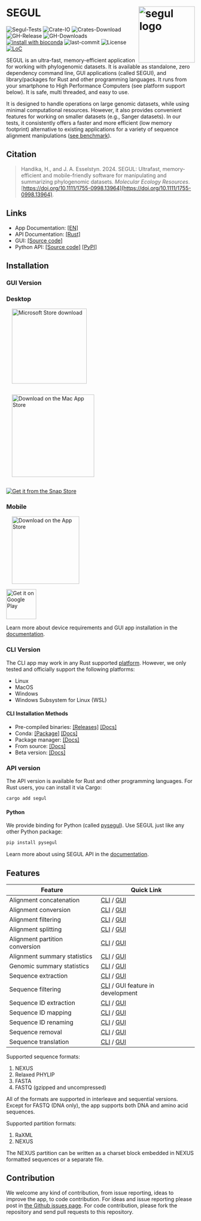 # SEGUL <img src="https://raw.githubusercontent.com/hhandika/segui/main/assets/launcher/iconDesktop.png" alt="segul logo" align="right" width="150"/>

![Segul-Tests](https://github.com/hhandika/segul/workflows/Segul-Tests/badge.svg)
![Crate-IO](https://img.shields.io/crates/v/segul)
![Crates-Download](https://img.shields.io/crates/d/segul?color=orange&label=crates.io-downloads)
![GH-Release](https://img.shields.io/github/v/tag/hhandika/segul?label=gh-releases)
![GH-Downloads](https://img.shields.io/github/downloads/hhandika/segul/total?color=blue&label=gh-release-downloads)
[![install with bioconda](https://img.shields.io/badge/install%20with-bioconda-brightgreen.svg?style=flat)](http://bioconda.github.io/recipes/segul/README.html)
![last-commit](https://img.shields.io/github/last-commit/hhandika/segul)
![License](https://img.shields.io/github/license/hhandika/segul)
[![LoC](https://tokei.rs/b1/github/hhandika/segul?category=code)](https://github.com/XAMPPRocky/tokei)

SEGUL is an ultra-fast, memory-efficient application for working with phylogenomic datasets. It is available as standalone, zero dependency command line, GUI applications (called SEGUI), and library/packages for Rust and other programming languages. It runs from your smartphone to High Performance Computers (see platform support below). It is safe, multi threaded, and easy to use.

It is designed to handle operations on large genomic datasets, while using minimal computational resources. However, it also provides convenient features for working on smaller datasets (e.g., Sanger datasets). In our tests, it consistently offers a faster and more efficient (low memory footprint) alternative to existing applications for a variety of sequence alignment manipulations ([see benchmark](https://www.segul.app/docs/cli_gui#performance)).

## Citation

> Handika, H., and J. A. Esselstyn. 2024. SEGUL: Ultrafast, memory-efficient and mobile-friendly software for manipulating and summarizing phylogenomic datasets. _Molecular Ecology Resources_. [https://doi.org/10.1111/1755-0998.13964](https://doi.org/10.1111/1755-0998.13964).

## Links

- App Documentation: [[EN]](https://segul.app/)
- API Documentation: [[Rust]](https://docs.rs/segul/0.18.1/segul/)
- GUI: [[Source code]](https://github.com/hhandika/segui)
- Python API: [[Source code]](https://github.com/hhandika/pysegul) [[PyPI]](https://pypi.org/project/pysegul/)

## Installation

### GUI Version

### Desktop

[<img style="padding-left: 15" alt="Microsoft Store download" src="https://get.microsoft.com/images/en-us%20dark.svg" width="200" />](https://apps.microsoft.com/detail/SEGUI/9NP1BQ6FW9PW?mode=direct)

[<img
    style="padding: 15"
    src="https://tools.applemediaservices.com/api/badges/download-on-the-mac-app-store/black/en-us?size=250x83&amp;releaseDate=1716076800"
    alt="Download on the Mac App Store"
    width="220"
  />](https://apps.apple.com/us/app/segui/id6447999874?mt=12&amp;itsct=apps_box_badge&amp;itscg=30200)

[![Get it from the Snap Store](https://snapcraft.io/static/images/badges/en/snap-store-black.svg)](https://snapcraft.io/segui)

### Mobile

[<img style="padding-left: 15" src="https://tools.applemediaservices.com/api/badges/download-on-the-app-store/black/en-us?size=250x83&amp;releaseDate=1716076800" alt="Download on the App Store" width="180">](https://apps.apple.com/us/app/segui/id6447999874?itsct=apps_box_badge&amp;itscg=30200)

[<img
    alt="Get it on Google Play"
    src="https://play.google.com/intl/en_us/badges/static/images/badges/en_badge_web_generic.png"
    height="80"
  />](https://play.google.com/store/apps/details?id=com.hhandika.segui&pcampaignid=pcampaignidMKT-Other-global-all-co-prtnr-py-PartBadge-Mar2515-1)

Learn more about device requirements and GUI app installation in the [documentation](https://www.segul.app/docs/installation/install_gui).

### CLI Version

The CLI app may work in any Rust supported [platform](https://doc.rust-lang.org/nightly/rustc/platform-support.html). However, we only tested and officially support the following platforms:

- Linux
- MacOS
- Windows
- Windows Subsystem for Linux (WSL)

#### CLI Installation Methods

- Pre-compiled binaries: [[Releases]](https://github.com/hhandika/segul/releases) [[Docs]](https://www.segul.app/docs/installation/install_binary)
- Conda: [[Package]](https://anaconda.org/bioconda/segul) [[Docs]](https://www.segul.app/docs/installation/install_conda)
- Package manager: [[Docs]](https://www.segul.app/docs/installation/install_cargo)
- From source: [[Docs]](https://www.segul.app/docs/installation/install_source)
- Beta version: [[Docs]](https://www.segul.app/docs/installation/install_dev)

### API version

The API version is available for Rust and other programming languages. For Rust users, you can install it via Cargo:

```bash
cargo add segul
```

#### Python

We provide binding for Python (called [pysegul](https://pypi.org/project/pysegul/)). Use SEGUL just like any other Python package:

```python
pip install pysegul
```

Learn more about using SEGUL API in the [documentation](https://www.segul.app/docs/api-usage/python/intro).

## Features

| Feature                        | Quick Link                                                                                                             |
| ------------------------------ | ---------------------------------------------------------------------------------------------------------------------- |
| Alignment concatenation        | [CLI](https://www.segul.app/docs/cli-usage/align-concat) / [GUI](https://www.segul.app/docs/gui-usage/align-concat)      |
| Alignment conversion           | [CLI](https://www.segul.app/docs/cli-usage/align-convert) / [GUI](https://www.segul.app/docs/gui-usage/align-convert)        |
| Alignment filtering            | [CLI](https://www.segul.app/docs/cli-usage/align-filter) / [GUI](https://www.segul.app/docs/gui-usage/align-filter)          |
| Alignment splitting            | [CLI](https://www.segul.app/docs/cli-usage/align-split) / [GUI](https://www.segul.app/docs/gui-usage/align-split)            |
| Alignment partition conversion | [CLI](https://www.segul.app/docs/cli-usage/align-part) / [GUI](https://www.segul.app/docs/gui-usage/align-partition)         |
| Alignment summary statistics   | [CLI](https://www.segul.app/docs/cli-usage/align-summary) / [GUI](https://www.segul.app/docs/gui-usage/align-summary)        |
| Genomic summary statistics     | [CLI](https://www.segul.app/docs/cli-usage/genomic-summary) / [GUI](https://www.segul.app/docs/gui-usage/genomic)              |
| Sequence extraction            | [CLI](https://www.segul.app/docs/cli-usage/sequence-extract) / [GUI](https://www.segul.app/docs/gui-usage/sequence-extract)     |
| Sequence filtering             | [CLI](https://www.segul.app/docs/cli-usage/sequence-filter) / GUI feature in development                                    |
| Sequence ID extraction         | [CLI](https://www.segul.app/docs/cli-usage/sequence-id) / [GUI](https://www.segul.app/docs/gui-usage/sequence-id)               |
| Sequence ID mapping            | [CLI](https://www.segul.app/docs/cli-usage/sequence-map) / [GUI](https://www.segul.app/docs/gui-usage/sequence-id-map)          |
| Sequence ID renaming           | [CLI](https://www.segul.app/docs/cli-usage/sequence-rename) / [GUI](https://www.segul.app/docs/gui-usage/sequence-rename)       |
| Sequence removal               | [CLI](https://www.segul.app/docs/cli-usage/sequence-remove) / [GUI](https://www.segul.app/docs/gui-usage/sequence-remove)       |
| Sequence translation           | [CLI](https://www.segul.app/docs/cli-usage/sequence-translate) / [GUI](https://www.segul.app/docs/gui-usage/sequence-translate) |

Supported sequence formats:

1. NEXUS
2. Relaxed PHYLIP
3. FASTA
4. FASTQ (gzipped and uncompressed)

All of the formats are supported in interleave and sequential versions. Except for FASTQ (DNA only), the app supports both DNA and amino acid sequences.

Supported partition formats:

1. RaXML
2. NEXUS

The NEXUS partition can be written as a charset block embedded in NEXUS formatted sequences or a separate file.

## Contribution

We welcome any kind of contribution, from issue reporting, ideas to improve the app, to code contribution. For ideas and issue reporting please post in [the Github issues page](https://github.com/hhandika/segul/issues). For code contribution, please fork the repository and send pull requests to this repository.
